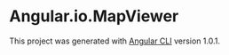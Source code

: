 # Angular.io.MapViewer

This project was generated with [Angular CLI](https://github.com/angular/angular-cli) version 1.0.1.